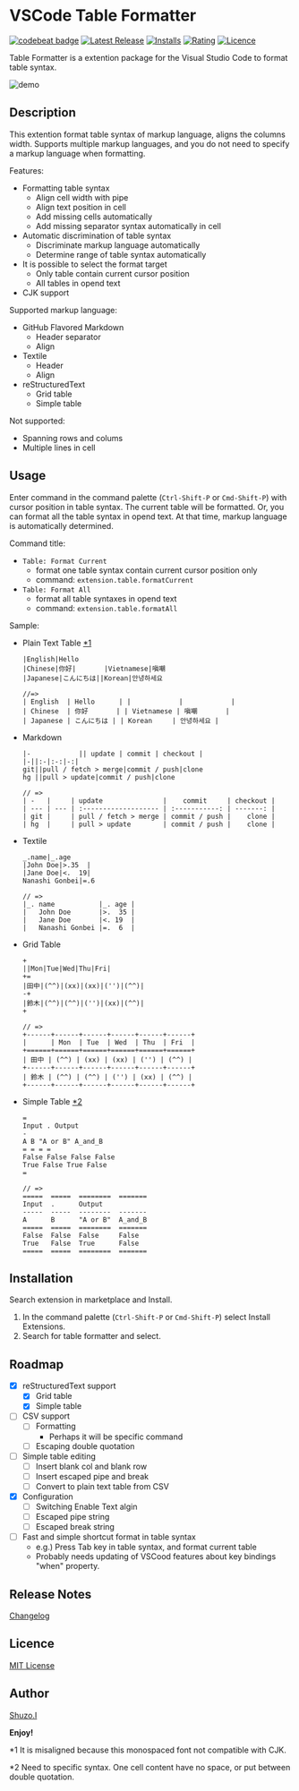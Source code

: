 # VSCode Table Formatter

[![codebeat badge](https://codebeat.co/badges/be046828-b86b-452a-a5fa-aee399b8ddbd)](https://codebeat.co/projects/github-com-shugh-vscode-table-formatter) [![Latest Release](https://vsmarketplacebadge.apphb.com/version-short/shuworks.vscode-table-formatter.svg)](https://marketplace.visualstudio.com/items?itemName=shuworks.vscode-table-formatter) [![Installs](https://vsmarketplacebadge.apphb.com/installs/shuworks.vscode-table-formatter.svg)](https://marketplace.visualstudio.com/items?itemName=shuworks.vscode-table-formatter) [![Rating](https://vsmarketplacebadge.apphb.com/rating-short/shuworks.vscode-table-formatter.svg)](https://marketplace.visualstudio.com/items?itemName=shuworks.vscode-table-formatter#review-details) [![Licence](https://img.shields.io/badge/License-MIT-yellow.svg)](https://github.com/shuGH/vscode-table-formatter/blob/master/LICENSE.md)

Table Formatter is a extention package for the Visual Studio Code to format table syntax.

![demo](https://raw.githubusercontent.com/shuGH/vscode-table-formatter/master/res/complex_demo.gif)

## Description

This extention format table syntax of markup language, aligns the columns width.
Supports multiple markup languages, and you do not need to specify a markup language when formatting.

Features:

* Formatting table syntax
    * Align cell width with pipe
    * Align text position in cell
    * Add missing cells automatically
    * Add missing separator syntax automatically in cell
* Automatic discrimination of table syntax
    * Discriminate markup language automatically
    * Determine range of table syntax automatically
* It is possible to select the format target
    * Only table contain current cursor position
    * All tables in opend text
* CJK support

Supported markup language:

* GitHub Flavored Markdown
    * Header separator
    * Align
* Textile
    * Header
    * Align
* reStructuredText
    * Grid table
    * Simple table

Not supported:

* Spanning rows and colums
* Multiple lines in cell

## Usage

Enter command in the command palette (`Ctrl-Shift-P` or `Cmd-Shift-P`) with cursor position in table syntax.
The current table will be formatted.
Or, you can format all the table syntax in opend text.
At that time, markup language is automatically determined.

Command title:

* `Table: Format Current`
	* format one table syntax contain current cursor position only
	* command: `extension.table.formatCurrent`
* `Table: Format All`
	* format all table syntaxes in opend text
	* command: `extension.table.formatAll`

<!---
* `Table: Format CSV`
* `Table: Insert Blank Row`
* `Table: Insert Blank Column`
* `Table: Insert Escaped Pipe`
* `Table: Insert Escaped Break`
* `Table: Convert to Plain Text Table`
-->

Sample:

* Plain Text Table <a href="#1">*1</a>

    ```
    |English|Hello
    |Chinese|你好|       |Vietnamese|嗔嘲
    |Japanese|こんにちは||Korean|안녕하세요

    //=>
    | English  | Hello      | |            |            |
    | Chinese  | 你好       | | Vietnamese | 嗔嘲       |
    | Japanese | こんにちは | | Korean     | 안녕하세요 |
    ```

* Markdown

    ```
    |-            || update | commit | checkout |
    |-||:-|:-:|-:|
    git||pull / fetch > merge|commit / push|clone
    hg ||pull > update|commit / push|clone

    // =>
    | -   |     | update               |    commit     | checkout |
    | --- | --- | :------------------- | :-----------: | -------: |
    | git |     | pull / fetch > merge | commit / push |    clone |
    | hg  |     | pull > update        | commit / push |    clone |
    ```

* Textile

    ```
    _.name|_.age
    |John Doe|>.35  |
    |Jane Doe|<.  19|
    Nanashi Gonbei|=.6

    // =>
    |_. name           |_. age |
    |   John Doe       |>.  35 |
    |   Jane Doe       |<. 19  |
    |   Nanashi Gonbei |=.  6  |
    ```

* Grid Table

    ```
    +
    ||Mon|Tue|Wed|Thu|Fri|
    +=
    |田中|(^^)|(xx)|(xx)|('')|(^^)|
    -+
    |鈴木|(^^)|(^^)|('')|(xx)|(^^)|
    +

    // =>
    +------+------+------+------+------+------+
    |      | Mon  | Tue  | Wed  | Thu  | Fri  |
    +======+======+======+======+======+======+
    | 田中 | (^^) | (xx) | (xx) | ('') | (^^) |
    +------+------+------+------+------+------+
    | 鈴木 | (^^) | (^^) | ('') | (xx) | (^^) |
    +------+------+------+------+------+------+
    ```

* Simple Table <a href="#2">*2</a>

    ```
    =
    Input . Output
    -
    A B "A or B" A_and_B
    = = = =
    False False False False
    True False True False
    =

    // =>
    =====  =====  ========  =======
    Input  .      Output
    -----  -----  --------  -------
    A      B      "A or B"  A_and_B
    =====  =====  ========  =======
    False  False  False     False
    True   False  True      False
    =====  =====  ========  =======
    ```

## Installation

Search extension in marketplace and Install.

1. In the command palette (`Ctrl-Shift-P` or `Cmd-Shift-P`) select Install Extensions.
2. Search for table formatter and select.

## Roadmap

* [x] reStructuredText support
    * [x] Grid table
    * [x] Simple table
* [ ] CSV support
    * [ ] Formatting
        * Perhaps it will be specific command
    * [ ] Escaping double quotation
* [ ] Simple table editing
	* [ ] Insert blank col and blank row
	* [ ] Insert escaped pipe and break
	* [ ] Convert to plain text table from CSV
* [x] Configuration
    * [ ] Switching Enable Text algin
    * [ ] Escaped pipe string
    * [ ] Escaped break string
* [ ] Fast and simple shortcut format in table syntax
    * e.g.) Press Tab key in table syntax, and format current table
    * Probably needs updating of VSCood features about key bindings "when" property.

## Release Notes

[Changelog](https://github.com/shuGH/vscode-table-formatter/blob/master/CHANGELOG.md)

## Licence

[MIT License](https://github.com/shuGH/vscode-table-formatter/blob/master/LICENSE.md)

## Author

[Shuzo.I](https://github.com/shuGH)

**Enjoy!**

<a name="1"></a>*1 It is misaligned because this monospaced font not compatible with CJK.

<a name="2"></a>*2 Need to specific syntax. One cell content have no space, or put between double quotation.
